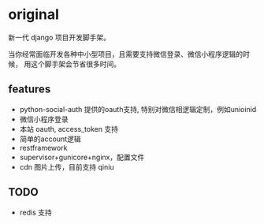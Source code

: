 original
===
新一代 django 项目开发脚手架。

当你经常面临开发各种中小型项目，且需要支持微信登录、微信小程序逻辑的时候，
用这个脚手架会节省很多时间。

features
---
* python-social-auth 提供的oauth支持, 特别对微信相逻辑定制，例如unioinid
* 微信小程序登录
* 本站 oauth, access_token 支持
* 简单的account逻辑
* restframework
* supervisor+gunicore+nginx，配置文件
* cdn 图片上传，目前支持 qiniu


TODO
---
* redis 支持
